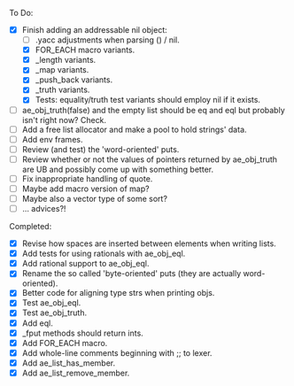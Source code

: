 To Do:
- [X] Finish adding an addressable nil object:
    - [ ] .yacc adjustments when parsing () / nil.
    - [x] FOR_EACH macro variants.
    - [x] _length variants.
    - [x] _map variants.
    - [x] _push_back variants.
    - [x] _truth variants.
    - [x] Tests: equality/truth test variants should employ nil if it exists.
- [ ] ae_obj_truth(false) and the empty list should be eq and eql but probably isn't right now? Check.
- [ ] Add a free list allocator and make a pool to hold strings' data.
- [ ] Add env frames.
- [ ] Review (and test) the 'word-oriented' puts.
- [ ] Review whether or not the values of pointers returned by ae_obj_truth are UB and possibly come up with something better.
- [ ] Fix inappropriate handling of quote.
- [ ] Maybe add macro version of map?
- [ ] Maybe also a vector type of some sort?
- [ ] ... advices?!

Completed:
- [x] Revise how spaces are inserted between elements when writing lists.
- [x] Add tests for using rationals with ae_obj_eql.
- [x] Add rational support to ae_obj_eql.
- [x] Rename the so called 'byte-oriented' puts (they are actually word-oriented).
- [x] Better code for aligning type strs when printing objs.
- [x] Test ae_obj_eql.
- [x] Test ae_obj_truth.
- [x] Add eql.
- [x] _fput methods should return ints.
- [x] Add FOR_EACH macro.
- [x] Add whole-line comments beginning with ;; to lexer.
- [x] Add ae_list_has_member.
- [x] Add ae_list_remove_member.
